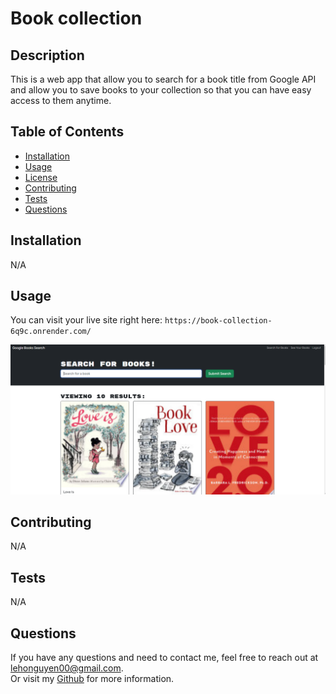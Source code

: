 # Book collection

## Description
This is a web app that allow you to search for a book title from Google API and allow you to save books to your collection so that you can have easy access to them anytime.<br/>



## Table of Contents
- [Installation](#installation)
- [Usage](#usage)
- [License](#license)
- [Contributing](#contributing)
- [Tests](#tests)
- [Questions](#questions)

## Installation
N/A

## Usage
You can visit your live site right here: `https://book-collection-6q9c.onrender.com/`

![Demo](assets/image/live-site-demo.png)

## Contributing 
N/A

## Tests
N/A

## Questions
If you have any questions and need to contact me, feel free to reach out at lehonguyen00@gmail.com.<br/>
Or visit my [Github](https://github.com/honguyen00) for more information.
